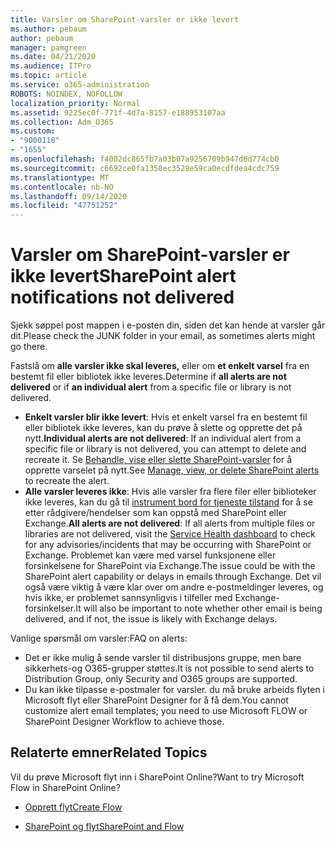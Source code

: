 ```yaml
---
title: Varsler om SharePoint-varsler er ikke levert
ms.author: pebaum
author: pebaum
manager: pamgreen
ms.date: 04/21/2020
ms.audience: ITPro
ms.topic: article
ms.service: o365-administration
ROBOTS: NOINDEX, NOFOLLOW
localization_priority: Normal
ms.assetid: 9225ec0f-771f-4d7a-8157-e188953107aa
ms.collection: Adm_O365
ms.custom:
- "9000118"
- "1655"
ms.openlocfilehash: f4002dc865fb7a03b07a9256709b947d6d774cb0
ms.sourcegitcommit: c6692ce0fa1358ec3529e59ca0ecdfdea4cdc759
ms.translationtype: MT
ms.contentlocale: nb-NO
ms.lasthandoff: 09/14/2020
ms.locfileid: "47751252"
---
```

# <a name="sharepoint-alert-notifications-not-delivered"></a><span data-ttu-id="c9f32-102">Varsler om SharePoint-varsler er ikke levert</span><span class="sxs-lookup"><span data-stu-id="c9f32-102">SharePoint alert notifications not delivered</span></span>

<span data-ttu-id="c9f32-103">Sjekk søppel post mappen i e-posten din, siden det kan hende at varsler går dit.</span><span class="sxs-lookup"><span data-stu-id="c9f32-103">Please check the JUNK folder in your email, as sometimes alerts might go there.</span></span>

<span data-ttu-id="c9f32-104">Fastslå om **alle varsler ikke skal leveres,** eller om **et enkelt varsel** fra en bestemt fil eller bibliotek ikke leveres.</span><span class="sxs-lookup"><span data-stu-id="c9f32-104">Determine if **all alerts are not delivered** or if **an individual alert** from a specific file or library is not delivered.</span></span>

- <span data-ttu-id="c9f32-105">**Enkelt varsler blir ikke levert**: Hvis et enkelt varsel fra en bestemt fil eller bibliotek ikke leveres, kan du prøve å slette og opprette det på nytt.</span><span class="sxs-lookup"><span data-stu-id="c9f32-105">**Individual alerts are not delivered**: If an individual alert from a specific file or library is not delivered, you can attempt to delete and recreate it.</span></span> <span data-ttu-id="c9f32-106">Se [Behandle, vise eller slette SharePoint-varsler](https://support.office.com/article/manage-view-or-delete-sharepoint-alerts-99dfb19c-9a90-4a8c-aba1-aa8c8afb0de2) for å opprette varselet på nytt.</span><span class="sxs-lookup"><span data-stu-id="c9f32-106">See [Manage, view, or delete SharePoint alerts](https://support.office.com/article/manage-view-or-delete-sharepoint-alerts-99dfb19c-9a90-4a8c-aba1-aa8c8afb0de2) to recreate the alert.</span></span>
- <span data-ttu-id="c9f32-107">**Alle varsler leveres ikke**: Hvis alle varsler fra flere filer eller biblioteker ikke leveres, kan du gå til [instrument bord for tjeneste tilstand](https://admin.microsoft.com/AdminPortal/Home#/servicehealth) for å se etter rådgivere/hendelser som kan oppstå med SharePoint eller Exchange.</span><span class="sxs-lookup"><span data-stu-id="c9f32-107">**All alerts are not delivered**: If all alerts from multiple files or libraries are not delivered, visit the [Service Health dashboard](https://admin.microsoft.com/AdminPortal/Home#/servicehealth) to check for any advisories/incidents that may be occurring with SharePoint or Exchange.</span></span> <span data-ttu-id="c9f32-108">Problemet kan være med varsel funksjonene eller forsinkelsene for SharePoint via Exchange.</span><span class="sxs-lookup"><span data-stu-id="c9f32-108">The issue could be with the SharePoint alert capability or delays in emails through Exchange.</span></span> <span data-ttu-id="c9f32-109">Det vil også være viktig å være klar over om andre e-postmeldinger leveres, og hvis ikke, er problemet sannsynligvis i tilfeller med Exchange-forsinkelser.</span><span class="sxs-lookup"><span data-stu-id="c9f32-109">It will also be important to note whether other email is being delivered, and if not, the issue is likely with Exchange delays.</span></span>

<span data-ttu-id="c9f32-110">Vanlige spørsmål om varsler:</span><span class="sxs-lookup"><span data-stu-id="c9f32-110">FAQ on alerts:</span></span>

- <span data-ttu-id="c9f32-111">Det er ikke mulig å sende varsler til distribusjons gruppe, men bare sikkerhets-og O365-grupper støttes.</span><span class="sxs-lookup"><span data-stu-id="c9f32-111">It is not possible to send alerts to Distribution Group, only Security and O365 groups are supported.</span></span>
- <span data-ttu-id="c9f32-112">Du kan ikke tilpasse e-postmaler for varsler. du må bruke arbeids flyten i Microsoft flyt eller SharePoint Designer for å få dem.</span><span class="sxs-lookup"><span data-stu-id="c9f32-112">You cannot customize alert email templates; you need to use Microsoft FLOW or SharePoint Designer Workflow to achieve those.</span></span>

## <a name="related-topics"></a><span data-ttu-id="c9f32-113">Relaterte emner</span><span class="sxs-lookup"><span data-stu-id="c9f32-113">Related Topics</span></span>

<span data-ttu-id="c9f32-114">Vil du prøve Microsoft flyt inn i SharePoint Online?</span><span class="sxs-lookup"><span data-stu-id="c9f32-114">Want to try Microsoft Flow in SharePoint Online?</span></span>

- [<span data-ttu-id="c9f32-115">Opprett flyt</span><span class="sxs-lookup"><span data-stu-id="c9f32-115">Create Flow</span></span>](https://support.office.com/article/a9c3e03b-0654-46af-a254-20252e580d01)

- [<span data-ttu-id="c9f32-116">SharePoint og flyt</span><span class="sxs-lookup"><span data-stu-id="c9f32-116">SharePoint and Flow</span></span>](https://flow.microsoft.com//blog/sharepoint-and-flow/)
